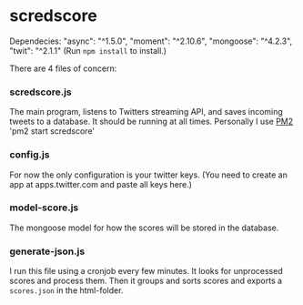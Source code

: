 # scredscore

Dependecies:
    "async": "^1.5.0",
    "moment": "^2.10.6",
    "mongoose": "^4.2.3",
    "twit": "^2.1.1"
(Run `npm install` to install.)

There are 4 files of concern:

### scredscore.js
The main program, listens to Twitters streaming API, and saves incoming tweets to a database.
It should be running at all times. Personally I use [PM2](https://github.com/Unitech/pm2)
    'pm2 start scredscore'
    
### config.js
For now the only configuration is your twitter keys. 
(You need to create an app at apps.twitter.com and paste all keys here.)

### model-score.js
The mongoose model for how the scores will be stored in the database.

### generate-json.js
I run this file using a cronjob every few minutes. 
It looks for unprocessed scores and process them.
Then it groups and sorts scores and exports a `scores.json` in the html-folder.
